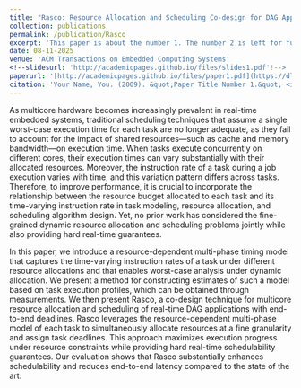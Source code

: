 ```yaml
---
title: "Rasco: Resource Allocation and Scheduling Co-design for DAG Applications on Multicore"
collection: publications
permalink: /publication/Rasco
excerpt: 'This paper is about the number 1. The number 2 is left for future work.'
date: 08-11-2025
venue: 'ACM Transactions on Embedded Computing Systems'
<!--slidesurl: 'http://academicpages.github.io/files/slides1.pdf'!-->
paperurl: '[http://academicpages.github.io/files/paper1.pdf](https://dl.acm.org/doi/pdf/10.1145/3761814)'
citation: 'Your Name, You. (2009). &quot;Paper Title Number 1.&quot; <i>Journal 1</i>. 1(1).'
---
```


As multicore hardware becomes increasingly prevalent in real-time embedded systems, traditional scheduling techniques that assume a single worst-case execution time for each task are no longer adequate, as they fail to account for the impact of shared resources—such as cache and memory bandwidth—on execution time. When tasks execute concurrently on different cores, their execution times can vary substantially with their allocated resources. Moreover, the instruction rate of a task during a job execution varies with time, and this variation pattern differs across tasks. Therefore, to improve performance, it is crucial to incorporate the relationship between the resource budget allocated to each task and its time-varying instruction rate in task modeling, resource allocation, and scheduling algorithm design. Yet, no prior work has considered the fine-grained dynamic resource allocation and scheduling problems jointly while also providing hard real-time guarantees.

In this paper, we introduce a resource-dependent multi-phase timing model that captures the time-varying instruction rates of a task under different resource allocations and that enables worst-case analysis under dynamic allocation. We present a method for constructing estimates of such a model based on task execution profiles, which can be obtained through measurements. We then present Rasco, a co-design technique for multicore resource allocation and scheduling of real-time DAG applications with end-to-end deadlines. Rasco leverages the resource-dependent multi-phase model of each task to simultaneously allocate resources at a fine granularity and assign task deadlines. This approach maximizes execution progress under resource constraints while providing hard real-time schedulability guarantees. Our evaluation shows that Rasco substantially enhances schedulability and reduces end-to-end latency compared to the state of the art.
